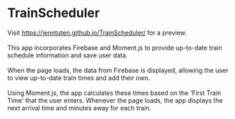 # TrainScheduler
Visit https://jenntuten.github.io/TrainScheduler/ for a preview.\
\
This app incorporates Firebase and Moment.js to provide up-to-date train schedule information and save user data.\
\
When the page loads, the data from Firebase is displayed, allowing the user to view up-to-date train times and add their own. \
\
Using Moment.js, the app calculates these times based on the 'First Train Time' that the user enters. Whenever the page loads, the app displays the next arrival time and minutes away for each train.
